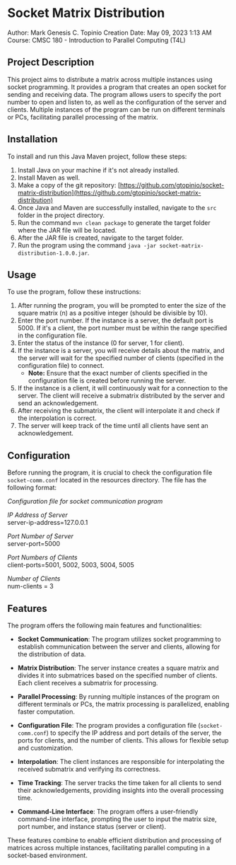 # Socket Matrix Distribution

Author: Mark Genesis C. Topinio
Creation Date: May 09, 2023 1:13 AM
Course: CMSC 180 - Introduction to Parallel Computing (T4L)

## Project Description

This project aims to distribute a matrix across multiple instances using socket programming. It provides a program that creates an open socket for sending and receiving data. The program allows users to specify the port number to open and listen to, as well as the configuration of the server and clients. Multiple instances of the program can be run on different terminals or PCs, facilitating parallel processing of the matrix.

## Installation

To install and run this Java Maven project, follow these steps:

1. Install Java on your machine if it's not already installed.
2. Install Maven as well.
3. Make a copy of the git repository: [https://github.com/gtopinio/socket-matrix-distribution](https://github.com/gtopinio/socket-matrix-distribution)
4. Once Java and Maven are successfully installed, navigate to the `src` folder in the project directory.
5. Run the command `mvn clean package` to generate the target folder where the JAR file will be located.
6. After the JAR file is created, navigate to the target folder.
7. Run the program using the command `java -jar socket-matrix-distribution-1.0.0.jar`.

## Usage

To use the program, follow these instructions:

1. After running the program, you will be prompted to enter the size of the square matrix (n) as a positive integer (should be divisible by 10).
2. Enter the port number. If the instance is a server, the default port is 5000. If it's a client, the port number must be within the range specified in the configuration file.
3. Enter the status of the instance (0 for server, 1 for client).
4. If the instance is a server, you will receive details about the matrix, and the server will wait for the specified number of clients (specified in the configuration file) to connect.
   - **Note:** Ensure that the exact number of clients specified in the configuration file is created before running the server.
5. If the instance is a client, it will continuously wait for a connection to the server. The client will receive a submatrix distributed by the server and send an acknowledgement.
6. After receiving the submatrix, the client will interpolate it and check if the interpolation is correct.
7. The server will keep track of the time until all clients have sent an acknowledgement.

## Configuration

Before running the program, it is crucial to check the configuration file `socket-comm.conf` located in the resources directory. The file has the following format:

*Configuration file for socket communication program*

*IP Address of Server*\
server-ip-address=127.0.0.1

*Port Number of Server*\
server-port=5000

*Port Numbers of Clients*\
client-ports=5001, 5002, 5003, 5004, 5005

*Number of Clients*\
num-clients = 3

## Features

The program offers the following main features and functionalities:

- **Socket Communication**: The program utilizes socket programming to establish communication between the server and clients, allowing for the distribution of data.

- **Matrix Distribution**: The server instance creates a square matrix and divides it into submatrices based on the specified number of clients. Each client receives a submatrix for processing.

- **Parallel Processing**: By running multiple instances of the program on different terminals or PCs, the matrix processing is parallelized, enabling faster computation.

- **Configuration File**: The program provides a configuration file (`socket-comm.conf`) to specify the IP address and port details of the server, the ports for clients, and the number of clients. This allows for flexible setup and customization.

- **Interpolation**: The client instances are responsible for interpolating the received submatrix and verifying its correctness.

- **Time Tracking**: The server tracks the time taken for all clients to send their acknowledgements, providing insights into the overall processing time.

- **Command-Line Interface**: The program offers a user-friendly command-line interface, prompting the user to input the matrix size, port number, and instance status (server or client).

These features combine to enable efficient distribution and processing of matrices across multiple instances, facilitating parallel computing in a socket-based environment.
